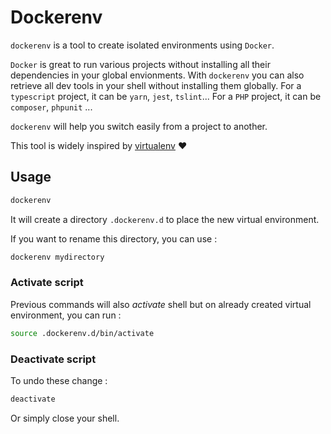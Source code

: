# Dockerenv

`dockerenv` is a tool to create isolated environments using `Docker`.

`Docker` is great to run various projects without installing all their 
dependencies in your global envionments.
With `dockerenv` you can also retrieve all dev tools in your shell 
without installing them globally.
For a `typescript` project, it can be `yarn`, `jest`, `tslint`...
For a `PHP` project, it can be `composer`, `phpunit` ...

`dockerenv` will help you switch easily from a project to another.

This tool is widely inspired by [virtualenv](https://github.com/pypa/virtualenv) :heart:


## Usage

```bash
dockerenv
```

It will create a directory `.dockerenv.d` to place the new virtual environment.

If you want to rename this directory, you can use :

```bash
dockerenv mydirectory
```

### Activate script

Previous commands will also *activate* shell but on already created virtual
environment, you can run :

```bash
source .dockerenv.d/bin/activate
```

### Deactivate script

To undo these change :

```bash
deactivate
```

Or simply close your shell.

